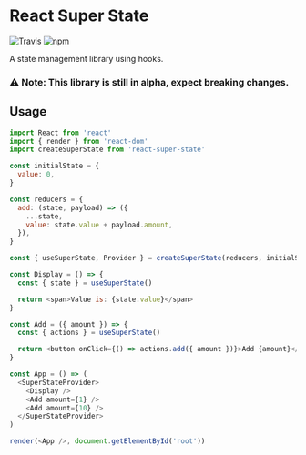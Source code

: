 # React Super State

[![Travis](https://img.shields.io/travis/mmmurray/react-super-state.svg)](https://travis-ci.org/mmmurray/react-super-state)
[![npm](https://img.shields.io/npm/v/react-super-state.svg)](https://www.npmjs.com/package/react-super-state)

A state management library using hooks.

### ⚠️ Note: This library is still in alpha, expect breaking changes.

## Usage

```js
import React from 'react'
import { render } from 'react-dom'
import createSuperState from 'react-super-state'

const initialState = {
  value: 0,
}

const reducers = {
  add: (state, payload) => ({
    ...state,
    value: state.value + payload.amount,
  }),
}

const { useSuperState, Provider } = createSuperState(reducers, initialState)

const Display = () => {
  const { state } = useSuperState()

  return <span>Value is: {state.value}</span>
}

const Add = ({ amount }) => {
  const { actions } = useSuperState()

  return <button onClick={() => actions.add({ amount })}>Add {amount}</button>
}

const App = () => (
  <SuperStateProvider>
    <Display />
    <Add amount={1} />
    <Add amount={10} />
  </SuperStateProvider>
)

render(<App />, document.getElementById('root'))
```
